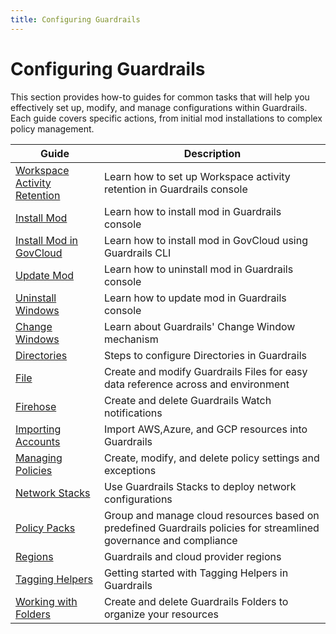 ```yaml
---
title: Configuring Guardrails
---
```


# Configuring Guardrails

This section provides how-to guides for common tasks that will help you effectively set up, modify, and manage configurations within Guardrails. Each guide covers specific actions, from initial mod installations to complex policy management.

| Guide | Description |
| - | -
| [Workspace Activity Retention](guides/configuring-guardrails/activity-retention) | Learn how to set up Workspace activity retention in Guardrails console
| [Install Mod](guides/configuring-guardrails/install-mod) | Learn how to install mod in Guardrails console
| [Install Mod in GovCloud](guides/configuring-guardrails/install-mod-govcloud) | Learn how to install mod in GovCloud using Guardrails CLI
| [Update Mod](guides/configuring-guardrails/update-mod) |  Learn how to uninstall mod in Guardrails console
| [Uninstall Windows](guides/configuring-guardrails/uninstall-mod) | Learn how to update mod in Guardrails console
| [Change Windows](guides/configuring-guardrails/change-window) | Learn about Guardrails' Change Window mechanism
| [Directories](guides/configuring-guardrails/directories) | Steps to configure Directories in Guardrails
| [File](guides/configuring-guardrails/files) | Create and modify Guardrails Files for easy data reference across and environment
| [Firehose](guides/configuring-guardrails/firehose) | Create and delete Guardrails Watch notifications
| [Importing Accounts](guides/configuring-guardrails/account-imports) | Import AWS,Azure, and GCP resources into Guardrails
| [Managing Policies](guides/configuring-guardrails/managing-policies) | Create, modify, and delete policy settings and exceptions
| [Network Stacks](guides/configuring-guardrails/network-stack) | Use Guardrails Stacks to deploy network configurations
| [Policy Packs](guides/configuring-guardrails/policy-packs) | Group and manage cloud resources based on predefined Guardrails policies for streamlined governance and compliance
| [Regions](guides/configuring-guardrails/regions) | Guardrails and cloud provider regions
| [Tagging Helpers](concepts/guardrails/tagging/tagging-helpers) |  Getting started with Tagging Helpers in Guardrails
| [Working with Folders](guides/configuring-guardrails/working-with-folders) | Create and delete Guardrails Folders to organize your resources
